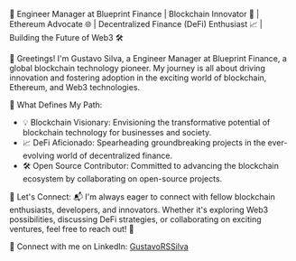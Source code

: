 🌟 Engineer Manager at Blueprint Finance | Blockchain Innovator 🚀 | Ethereum Advocate 🌐 | Decentralized Finance (DeFi) Enthusiast 📈 | Building the Future of Web3 🛠️

👋 Greetings! I'm Gustavo Silva, a Engineer Manager at Blueprint Finance, a global blockchain technology pioneer. My journey is all about driving innovation and fostering adoption in the exciting world of blockchain, Ethereum, and Web3 technologies.

🌟 What Defines My Path:
- 💡 Blockchain Visionary: Envisioning the transformative potential of blockchain technology for businesses and society.
- 📈 DeFi Aficionado: Spearheading groundbreaking projects in the ever-evolving world of decentralized finance.
- 🛠️ Open Source Contributor: Committed to advancing the blockchain ecosystem by collaborating on open-source projects.

🚀 Let's Connect:
📬 I'm always eager to connect with fellow blockchain enthusiasts, developers, and innovators. Whether it's exploring Web3 possibilities, discussing DeFi strategies, or collaborating on exciting ventures, feel free to reach out! 📩

🔗 Connect with me on LinkedIn: [GustavoRSSilva](https://www.linkedin.com/in/gustavorssilva/)
